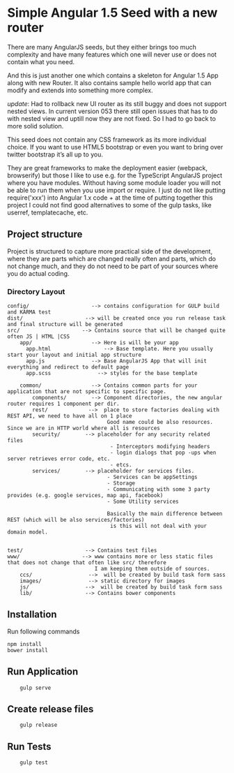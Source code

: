 # Simple Angular 1.5 Seed with a new router

There are many AngularJS seeds, but they either brings too much complexity and have many features which one will never use or does not contain what you need.

And this is just another one which contains a skeleton for Angular 1.5 App along with new Router. It also contains sample hello world app
that can modify and extends into something more complex.

*update*: Had to rollback new UI router as its still buggy and does not support nested views. In current version 053 there still open issues that has to do with
nested view and uptill now they are  not fixed. So I had to go back to more solid solution.

This seed does not contain any CSS framework as its more individual choice. If you want to use HTML5 bootstrap or even you want to bring over twitter bootstrap it’s all up to you.

They are great frameworks to make the deployment easier (webpack, browserify) but those I like to use e.g. for the TypeScript AngularJS project
where you have modules. Without having some module loader you will not be able to run them when you use import or require.
I just do not like putting require('xxx') into Angular 1.x code + at the time of putting together this project I could not find good alternatives to some of the gulp tasks,
like userref, templatecache, etc.



## Project structure

Project is structured to capture more practical side of the development, where they are parts which are changed really often and parts, which do not change much, and they do not need to be part of your sources where you do actual coding.

### Directory Layout




```
config/                    --> contains configuration for GULP build and KARMA test
dist/                    --> will be created once you run release task and final structure will be generated
src/                    --> Contains source that will be changed quite often JS | HTML |CSS
    app/                   --> Here is will be your app
      app.html                 --> Base template. Here you usually start your layout and initial app structure
      app.js               --> Base AngularJS App that will init everything and redirect to default page
      app.scss               --> styles for the base template

    common/                --> Contains common parts for your application that are not specific to specific page.
        components/        --> Component directories, the new angular router requires 1 component per dir.
        rest/             -->  place to store factories dealing with REST API, we need to have all on 1 place
                                Good name could be also resources. Since we are in HTTP world where all is resources
        security/        --> placeholder for any security related files
                                 - Interceptors modifying headers
                                 - login dialogs that pop -ups when server retrieves error code, etc.
                                 - etcs.
        services/        --> placeholder for services files.
                                - Services can be appSettings
                                - Storage
                                - Communicating with some 3 party provides (e.g. google services, map api, facebook)
                                - Some Utility services

                                Basically the main difference between REST (which will be also services/factories)
                                 is this will not deal with your domain model.


test/                    --> Contains test files
www/                    --> www contains more or less static files that does not change that often like src/ therefore
                            I am keeping them outside of sources.
    ccs/                  -->  will be created by build task form sass
    images/               --> static directory for images
    js/                  -->  will be created by build task form sass
    lib/                 --> Contains bower components

```

## Installation

Run following commands

```
npm install
bower install
```

## Run Application

```
    gulp serve
```


## Create release files

```
    gulp release
```


## Run Tests

```
    gulp test
```

